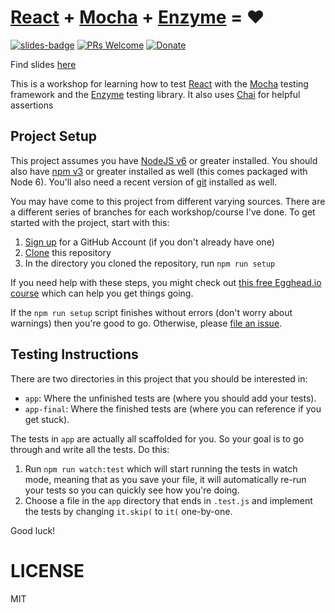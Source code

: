 # [React][React] + [Mocha][Mocha] + [Enzyme][Enzyme] = :heart:

[![slides-badge][slides-badge]][slides]
[![PRs Welcome][prs-badge]][prs]
[![Donate][donate-badge]][donate]

Find slides [here](https://kcd.im/testing-react)

This is a workshop for learning how to test [React][React] with the [Mocha][Mocha] testing framework and the
[Enzyme][Enzyme] testing library. It also uses [Chai][Chai] for helpful assertions

## Project Setup

This project assumes you have [NodeJS v6](http://nodejs.org/) or greater installed. You should
also have [npm v3](https://www.npmjs.com/) or greater installed as well (this comes packaged
with Node 6). You'll also need a recent version of [git](https://git-scm.com/) installed
as well.

You may have come to this project from different varying sources. There are a
different series of branches for each workshop/course I've done. To get started with
the project, start with this:

1. [Sign up](https://github.com/join) for a GitHub Account (if you don't already have one)
2. [Clone](https://help.github.com/articles/cloning-a-repository/) this repository
3. In the directory you cloned the repository, run `npm run setup`

If you need help with these steps, you might check out
[this free Egghead.io course](http://kcd.im/pull-request) which can help you get things going.

If the `npm run setup` script finishes without errors (don't worry about warnings) then you're
good to go. Otherwise, please [file an issue](https://help.github.com/articles/creating-an-issue/).

## Testing Instructions

There are two directories in this project that you should be interested in:

- `app`: Where the unfinished tests are (where you should add your tests).
- `app-final`: Where the finished tests are (where you can reference if you get stuck).

The tests in `app` are actually all scaffolded for you. So your goal is to go through and write all the tests. Do this:

1. Run `npm run watch:test` which will start running the tests in watch mode, meaning that as you save your file, it
will automatically re-run your tests so you can quickly see how you're doing.
2. Choose a file in the `app` directory that ends in `.test.js` and implement the tests by changing
`it.skip(` to `it(` one-by-one.

Good luck!

# LICENSE

MIT

[React]: https://facebook.github.io/react/
[Mocha]: https://mochajs.org/
[Enzyme]: http://airbnb.io/enzyme/
[Chai]: http://chaijs.com/
[slides]: http://kcd.im/testing-react
[slides-badge]: https://cdn.rawgit.com/kentcdodds/custom-badges/2/badges/slides.svg
[donate]: http://kcd.im/donate
[prs-badge]: https://img.shields.io/badge/PRs-welcome-brightgreen.svg?style=flat-square
[prs]: http://makeapullrequest.com
[donate-badge]: https://img.shields.io/badge/$-support-green.svg?style=flat-square
